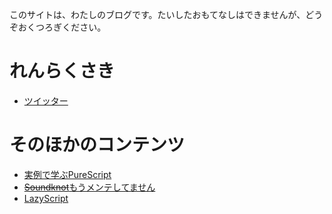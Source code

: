 <!-- {
  "id": "site",
  "created_at": "2525-04-01T00:00:00+09:00",
  "tags": [],
  "title": "このサイトについて"
} -->

このサイトは、わたしのブログです。たいしたおもてなしはできませんが、どうぞおくつろぎください。

# れんらくさき

* [ツイッター](https://twitter.com/cubbit2)

# そのほかのコンテンツ

* <a href="https://aratama.github.io/purescript/">実例で学ぶPureScript
* <a href="https://aratama.github.io/soundknot/"><del>Soundknot</del>もうメンテしてません
* <a href="https://aratama.github.io/lazyscript/">LazyScript